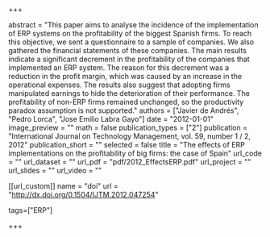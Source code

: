 +++

abstract = "This paper aims to analyse the incidence of the implementation of ERP systems on the profitability of the biggest Spanish firms. To reach this objective, we sent a questionnaire to a sample of companies. We also gathered the financial statements of these companies. The main results indicate a significant decrement in the profitability of the companies that implemented an ERP system. The reason for this decrement was a reduction in the profit margin, which was caused by an increase in the operational expenses. The results also suggest that adopting firms manipulated earnings to hide the deterioration of their performance. The profitability of non-ERP firms remained unchanged, so the productivity paradox assumption is not supported." 
authors = ["Javier de Andrés", "Pedro Lorca", "Jose Emilio Labra Gayo"]
date = "2012-01-01"
image_preview = ""
math = false
publication_types = ["2"]
publication = "International Journal on Technology Management, vol. 59, number 1 / 2, 2012"
publication_short = ""
selected = false
title = "The effects of ERP implementations on the profitability of big firms: the case of Spain"
url_code = ""
url_dataset = ""
url_pdf = "pdf/2012_EffectsERP.pdf"
url_project = ""
url_slides = ""
url_video = ""

[[url_custom]]
name = "doi"
url = "http://dx.doi.org/0.1504/IJTM.2012.047254"

tags=["ERP"]

+++


